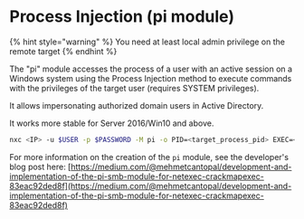 # Process Injection (pi module)

{% hint style="warning" %} You need at least local admin privilege on the remote target {% endhint %}

The "pi" module accesses the process of a user with an active session on a Windows system using the Process Injection method to execute commands with the privileges of the target user (requires SYSTEM privileges).

It allows impersonating authorized domain users in Active Directory.

It works more stable for Server 2016/Win10 and above.

```bash
nxc <IP> -u $USER -p $PASSWORD -M pi -o PID=<target_process_pid> EXEC=<command>
```

For more information on the creation of the `pi` module, see the developer's blog post here: [https://medium.com/@mehmetcantopal/development-and-implementation-of-the-pi-smb-module-for-netexec-crackmapexec-83eac92ded8f](https://medium.com/@mehmetcantopal/development-and-implementation-of-the-pi-smb-module-for-netexec-crackmapexec-83eac92ded8f)
